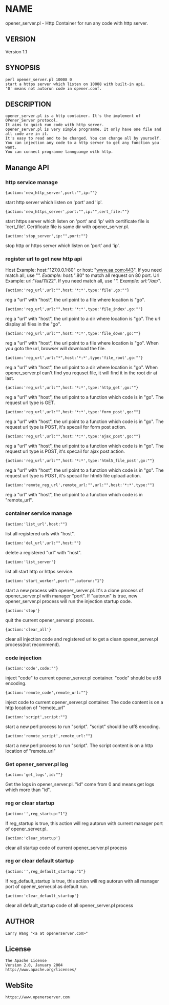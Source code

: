 # NAME

opener_server.pl - Http Container for run any code with http server.
 
## VERSION
 
Version 1.1

## SYNOPSIS
 
 
    perl opener_server.pl 10008 0
    start a https server which listen on 10008 with built-in api.
    '0' means not autorun code in opener.conf.
  
## DESCRIPTION


    opener_server.pl is a http container. It's the implement of OPener_Server protocol.
    It aims to quick run code with http server. 
	opener_server.pl is very simple programme. It only have one file and all code are in it.
	It's easy to read and to be changed. You can change all by yourself.
    You can injection any code to a http server to get any function you want.
    You can connect programme lannguange with http.
 

## Manange API

### http service manage

	{action:'new_http_server',port:"",ip:""}

start http server which listen on 'port' and 'ip'.
	
	{action:'new_https_server',port:"",ip:"",cert_file:""} 

start https server which listen on 'port' and 'ip' with certificate file is 'cert_file'. Certificate file is same dir with opener_server.pl.

	{action:'stop_server',ip:"",port:""} 

stop http or https server which listen on 'port' and 'ip'.

### register url to get new http api

Host Example: host:"127.0.0.1:80" or host: "www.aa.com:443". If you need match all, use "*". Example: host:"*.80" to match all request on 80 port.
Url Example: url:"/aa/11/22". If you need match all, use "*". Example: url:"/aa/*". 

	{action:'reg_url',url:"",host:'*:*',type:'file',go:""}

reg a "url" with "host", the url point to a file where location is "go". 

	{action:'reg_url',url:"",host:'*:*',type:'file_index',go:""} 

reg a "url" with "host", the url point to a dir where location is "go".  The url display all files in the "go".

	{action:'reg_url',url:"",host:'*:*',type:'file_down',go:""}  

reg a "url" with "host", the url point to a file where location is "go". When you goto the url, browser will download the file.

	{action:'reg_url',url:"*",host:'*:*',type:'file_root',go:""} 

reg a "url" with "host", the url point to a dir where location is "go". When opener_server.pl can't find you requset file, it will find it in the root dir at last.

	{action:'reg_url',url:"",host:'*:*',type:'http_get',go:""}   

reg a "url" with "host", the url point to a function which code is in "go". The request url type is GET.

	{action:'reg_url',url:"",host:'*:*',type:'form_post',go:""}  

reg a "url" with "host", the url point to a function which code is in "go". The request url type is POST, it's specail for form post action.

	{action:'reg_url',url:"",host:'*:*',type:'ajax_post',go:""}  

reg a "url" with "host", the url point to a function which code is in "go". The request url type is POST, it's specail for ajax post action.

	{action:'reg_url',url:"",host:'*:*',type:'html5_file_post',go:""} 

reg a "url" with "host", the url point to a function which code is in "go". The request url type is POST, it's specail for html5 file upload action.

	{action:'remote_reg_url',remote_url:"",url:"",host:'*:*',type:""} 

reg a "url" with "host", the url point to a function which code is in "remote_url".


### container service manage

	{action:'list_url',host:""}

list all registered urls with "host".

	{action:'del_url',url:"",host:""} 

delete a registered "url" with "host".

	{action:'list_server'} 

list all start http or https service.

	{action:'start_worker',port:"",autorun:"1"} 
	
start a new process with opener_server.pl. It's a clone process of opener_server.pl with manager "port". If "autorun" is true, new opener_server.pl process will run the injection startup code. 

	{action:'stop'} 

quit the current opener_server.pl process.

	{action:'clear_all'} 

clear all injection code and registered url to get a clean opener_server.pl process(not recommend).


### code injection 

	{action:'code',code:""}

inject "code" to current opener_server.pl container. "code" should be utf8 encoding.

	{action:'remote_code',remote_url:""} 

inject code to current opener_server.pl container. The code content is on a http location of "remote_url" 

	{action:'script',script:""} 

start a new perl process to run "script". "script" should be utf8 encoding.

	{action:'remote_script',remote_url:""} 

start a new perl process to run "script". The script content is on a http location of "remote_url" 


### Get opener_server.pl log

	{action:'get_logs',id:""}

Get the logs in opener_server.pl. "id" come from 0 and means get logs which more than "id".   


### reg or clear startup

	{action:'',reg_startup:"1"}

If reg_startup is true, this action will reg autorun with current manager port of opener_server.pl.

	{action:'clear_startup'} 

clear all startup code of current opener_server.pl process


### reg or clear default startup 

	{action:'',reg_default_startup:"1"}

If reg_default_startup is true, this action will reg autorun with all manager port of opener_server.pl as default run.

	{action:'clear_default_startup'} 

clear all default_startup code of all opener_server.pl process


## AUTHOR

    Larry Wang "<a at openerserver.com>"

## License

    The Apache License
    Version 2.0, January 2004
    http://www.apache.org/licenses/

## WebSite

    https://www.openerserver.com

